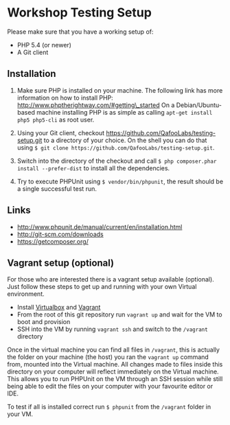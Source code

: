 # Workshop Testing Setup

Please make sure that you have a working setup of:

* PHP 5.4 (or newer)
* A Git client

## Installation

1. Make sure PHP is installed on your machine. The following link has more
   information on how to install PHP:
   http://www.phptherightway.com/#getting\_started
   On a Debian/Ubuntu-based machine installing PHP is as simple as calling
   `apt-get install php5 php5-cli` as root user.

2. Using your Git client, checkout
   https://github.com/QafooLabs/testing-setup.git to a directory of your
   choice. On the shell you can do that using
   `$ git clone https://github.com/QafooLabs/testing-setup.git`.

3. Switch into the directory of the checkout and call
   `$ php composer.phar install --prefer-dist` to install all the dependencies.

4. Try to execute PHPUnit using `$ vendor/bin/phpunit`, the result should be a
   single successful test run.

## Links

* http://www.phpunit.de/manual/current/en/installation.html
* http://git-scm.com/downloads
* https://getcomposer.org/

## Vagrant setup (optional)

For those who are interested there is a vagrant setup available (optional).
Just follow these steps to get up and running with your own Virtual environment.

* Install [Virtualbox](https://www.virtualbox.org/) and [Vagrant](http://www.vagrantup.com)
* From the root of this git repository run `vagrant up` and wait for the VM to boot and provision
* SSH into the VM by running `vagrant ssh` and switch to the `/vagrant` directory

Once in the virtual machine you can find all files in `/vagrant`, this is
actually the folder on your machine (the host) you ran the `vagrant up` command
from, mounted into the Virtual machine. All changes made to files inside this
directory on your computer will reflect immediately on the Virtual machine.
This allows you to run PHPUnit on the VM through an SSH session while
still being able to edit the files on your computer with your favourite editor
or IDE.

To test if all is installed correct run `$ phpunit` from the `/vagrant` folder
in your VM.

